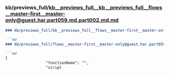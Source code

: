 ### kb/previews_full/kb__previews_full__kb__previews_full__flows__master-first__master-only@guest.har.part059.md.part002.md.md

```md
### kb/previews_full/kb__previews_full__flows__master-first__master-only@guest.har.part059.md.part002.md

```md
### kb/previews_full/flows__master-first__master-only@guest.har.part059.md (part 002)

```md
{
                  "functionName": "",
                  "script
```

```

```

```
